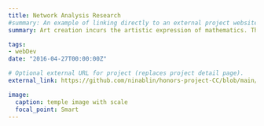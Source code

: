 ```yaml
---
title: Network Analysis Research
#summary: An example of linking directly to an external project website using `external_link`.
summary: Art creation incurs the artistic expression of mathematics. This paper shall use examples of artworks, including paintings and sculptures, and architectures seeking the combination of mathematics and art.

tags:
- webDev
date: "2016-04-27T00:00:00Z"

# Optional external URL for project (replaces project detail page).
external_link: https://github.com/ninablin/honors-project-CC/blob/main/Art%20Expression%20of%20Mathemtics.pdf

image:
  caption: temple image with scale
  focal_point: Smart
---
```

